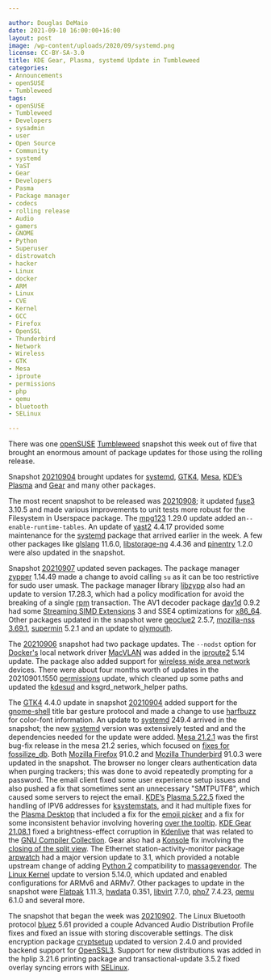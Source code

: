 ```yaml
---

author: Douglas DeMaio
date: 2021-09-10 16:00:00+16:00
layout: post
image: /wp-content/uploads/2020/09/systemd.png
license: CC-BY-SA-3.0
title: KDE Gear, Plasma, systemd Update in Tumbleweed
categories:
- Announcements
- openSUSE
- Tumbleweed
tags:
- openSUSE
- Tumbleweed
- Developers
- sysadmin
- user
- Open Source
- Community
- systemd
- YaST
- Gear
- Developers
- Pasma
- Package manager
- codecs
- rolling release
- Audio
- gamers
- GNOME
- Python
- Superuser
- distrowatch
- hacker
- Linux
- docker
- ARM
- Linux
- CVE
- Kernel
- GCC
- Firefox 
- OpenSSL
- Thunderbird
- Network
- Wireless
- GTK
- Mesa
- iproute
- permissions
- php
- qemu
- bluetooth
- SELinux

---
```


There was one [openSUSE](https://get.opensuse.org/) [Tumbleweed](https://get.opensuse.org/tumbleweed/) snapshot this week out of five that brought an enormous amount of package updates for those using the rolling release. 

Snapshot [20210904](https://lists.opensuse.org/archives/list/factory@lists.opensuse.org/thread/Y4GVG5YDVNASCWUR4CMZ2O4OTIPGZRYE/) brought updates for [systemd](https://freedesktop.org/wiki/Software/systemd/), [GTK4](https://www.gtk.org/), [Mesa](https://www.mesa3d.org/), [KDE’s](https://kde.org) [Plasma](https://kde.org/plasma-desktop/) and [Gear](https://kde.org/announcements/gear/21.08.1/) and many other packages.

The most recent snapshot to be released was [20210908](https://lists.opensuse.org/archives/list/factory@lists.opensuse.org/thread/Z7PYWGBGGWYGXBCZR3BIB553GLWGTYRB/); it updated [fuse3](https://github.com/libfuse/libfuse) 3.10.5 and made various improvements to unit tests more robust for the Filesystem in Userspace package. The [mpg123](https://www.mpg123.de/download.shtml) 1.29.0 update added an`--enable-runtime-tables`. An update of  [yast2](https://yast.opensuse.org/) 4.4.17 provided some maintenance for the [systemd](https://freedesktop.org/wiki/Software/systemd/) package that arrived earlier in the week. A few other packages like [glslang](https://github.com/KhronosGroup/glslang) 11.6.0,   [libstorage-ng](https://github.com/openSUSE/libstorage-ng) 4.4.36 and [pinentry](https://github.com/gpg/pinentry) 1.2.0 were also updated in the snapshot.

Snapshot [20210907](https://lists.opensuse.org/archives/list/factory@lists.opensuse.org/thread/FA6FUFD6MQRNP5QUYK5VV3WK4RNX56BK/) updated seven packages. The package manager [zypper](https://en.opensuse.org/SDB:Zypper_usage) 1.14.49 made a change to avoid calling `su` as it can be too restrictive for sudo user umask. The package manager library [libzypp](https://github.com/openSUSE/libzypp) also had an update to version 17.28.3, which had a policy modification for avoid the breaking of a single [rpm](http://rpm.org/) transaction. The AV1 decoder package [dav1d](https://code.videolan.org/videolan/dav1d) 0.9.2 had some [Streaming SIMD Extensions](https://en.wikipedia.org/wiki/Streaming_SIMD_Extensions) 3 and SSE4 optimizations for [x86_64](https://en.wikipedia.org/wiki/X86-64). Other packages updated in the snapshot were [geoclue2](https://www.linuxfromscratch.org/blfs/view/svn/basicnet/geoclue2.html) 2.5.7, [mozilla-nss 3.69.1](https://www.linuxfromscratch.org/blfs/view/svn/postlfs/nss.html), [supermin](https://download.libguestfs.org/supermin/) 5.2.1 and an update to [plymouth](https://www.freedesktop.org/software/plymouth/releases/).

The [20210906](https://lists.opensuse.org/archives/list/factory@lists.opensuse.org/thread/MT56C7WEWS5RWDV3CTBM3UMB24JMSVNX/) snapshot had two package updates. The `--nodst` option for [Docker's](https://www.docker.com/) local network driver [MacVLAN](https://dockerlabs.collabnix.com/intermediate/macvlan.html) was added in the [iproute2](https://git.kernel.org/pub/scm/network/iproute2/iproute2.git) 5.14 update. The package also added support for [wireless wide area network](https://en.wikipedia.org/wiki/Wireless_WAN) devices. There were about four months worth of updates in the 20210901.1550 [permissions](https://software.opensuse.org/package/permissions) update, which cleaned up some paths and updated the [kdesud](https://manned.org/kdesud/b14ce481) and ksgrd_network_helper paths.

The [GTK4](https://www.gtk.org/) 4.4.0 update in snapshot [20210904](https://lists.opensuse.org/archives/list/factory@lists.opensuse.org/thread/Y4GVG5YDVNASCWUR4CMZ2O4OTIPGZRYE/) added support for the [gnome-shell](https://wiki.gnome.org/Projects/GnomeShell) title bar gesture protocol and made a change to use [harfbuzz](https://github.com/harfbuzz/harfbuzz) for color-font information. An update to [systemd](https://freedesktop.org/wiki/Software/systemd/) 249.4 arrived in the snapshot; the new [systemd](https://freedesktop.org/wiki/Software/systemd/) version was extensively tested and and the dependencies needed for the update were added. [Mesa 21.2.1](https://lists.freedesktop.org/archives/mesa-dev/2021-August/225464.html) was the first bug-fix release in the mesa 21.2 series, which focused on [fixes for fossilize_db](https://gitlab.freedesktop.org/mesa/mesa/-/merge_requests/11485). Both [Mozilla Firefox](https://www.mozilla.org) 91.0.2 and [Mozilla Thunderbird](https://www.thunderbird.net) 91.0.3 were updated in the snapshot. The browser no longer clears authentication data when purging trackers; this was done to avoid repeatedly prompting for a password. The email client fixed some user experience setup issues and also pushed a fix that sometimes sent an unnecessary "SMTPUTF8", which caused some servers to reject the email. [KDE’s](https://kde.org) [Plasma 5.22.5](https://kde.org/announcements/plasma/5/5.22.5/) fixed the handling of IPV6 addresses for [ksystemstats](https://commits.kde.org/ksystemstats), and it had multiple fixes for the [Plasma Desktop](https://commits.kde.org/plasma-desktop) that included a fix for the [emoji picker](https://bugs.kde.org/show_bug.cgi?id=441097) and a fix for some inconsistent behavior involving hovering [over the tooltip](https://bugs.kde.org/show_bug.cgi?id=439094). [KDE Gear 21.08.1](https://kde.org/announcements/gear/21.08.1/) fixed a brightness-effect corruption in [Kdenlive](https://kdenlive.org/en/) that was related to the [GNU Compiler Collection](https://gcc.gnu.org/). Gear also had a [Konsole](https://konsole.kde.org/) fix involving the [closing of the split view](https://bugs.kde.org/show_bug.cgi?id=440976). The Ethernet station-activity-monitor package [arpwatch](https://linux.die.net/man/8/arpwatch) had a major version update to 3.1, which provided a notable upstream change of adding [Python 2](https://www.python.org/)  compatibility to [massagevendor](https://linux.die.net/man/8/massagevendor). The [Linux Kernel](https://www.kernel.org/) update to version 5.14.0, which updated and enabled configurations for ARMv6 and ARMv7. Other packages to update in the snapshot were [Flatpak](https://flatpak.org/) 1.11.3, [hwdata](https://github.com/vcrhonek/hwdata) 0.351, [libvirt](https://libvirt.org) 7.7.0,  [php7](https://www.php.net/) 7.4.23, [qemu](https://www.qemu.org/) 6.1.0 and several more.

The snapshot that began the week was [20210902](https://lists.opensuse.org/archives/list/factory@lists.opensuse.org/thread/GSIGHDFGQQLVRX4PUBVKXFXM2DNBX65B/). The Linux Bluetooth protocol [bluez](http://www.bluez.org/) 5.61 provided a couple Advanced Audio Distribution Profile fixes and fixed an issue with storing discoverable settings. The disk encryption package [cryptsetup](https://gitlab.com/cryptsetup/cryptsetup/-/wikis/home) updated to version 2.4.0 and provided backend support for [OpenSSL3](https://www.openssl.org/). Support for new distributions was added in the hplip 3.21.6 printing package and transactional-update 3.5.2 fixed overlay syncing errors with [SELinux](https://github.com/SELinuxProject/selinux). 
